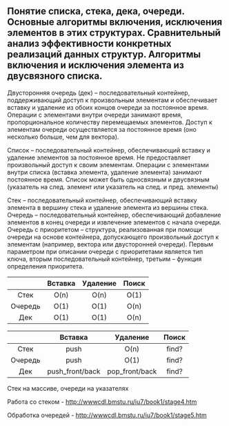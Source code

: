 ## Понятие списка, стека, дека, очереди. Основные алгоритмы включения, исключения элементов в этих структурах. Сравнительный анализ эффективности конкретных реализаций данных структур. Алгоритмы включения и исключения элемента из двусвязного списка.

Двусторонняя очередь (дек) – последовательный контейнер, поддерживающий доступ к 
произвольным элементам и обеспечивает вставку и удаление из обоих концов очереди за 
постоянное время. Операции с элементами внутри очереди занимают время, пропорциональное 
количеству перемещаемых элементов. Доступ к элементам очереди осуществляется за постоянное 
время (оно несколько больше, чем для вектора).

Список – последовательный контейнер, обеспечивающий вставку и удаление элементов за 
постоянное время. Не предоставляет произвольный доступ к своим элементам. Операции с 
элементами внутри списка (вставка элемента, удаление элемента) занимают постоянное время.
Список может быть односвязным и двусвязным (указатель на след. элемент или указатель на след. и пред. элементы)

Стек – последовательный контейнер, обеспечивающий вставку элемента в вершину стека 
и удаление элемента из вершины стека. 
Очередь – последовательный контейнер, обеспечивающий добавление элементов в конец 
очереди и извлечение элементов с начала очереди. 
Очередь с приоритетом – структура, реализованная при помощи очереди на основе 
контейнера, допускающего произвольный доступ к элементам (например, вектора или 
двусторонней очереди). Первым параметром при описании очереди с приоритетами является тип 
ключа, вторым последовательный контейнер, третьим – функция определения приоритета.

|         	| Вставка 	| Удаление 	| Поиск 	|
|:-------:	|:-------:	|:--------:	|:-----:	|
|   Стек  	|   O(n)  	|   O(n)   	|  O(1) 	|
| Очередь 	|   O(1)  	|   O(1)   	|  O(n) 	|
|   Дек   	|   O(1)  	|   O(1)   	|  O(n) 	|

|         	| Вставка 	| Удаление 	| Поиск 	|
|:-------:	|:-------:	|:--------:	|:-----:	|
|   Стек  	|   push 	|   O(n)   	|  find? 	|
| Очередь 	|   push  	|   O(1)   	|  find? 	|
|   Дек   	|   push_front/back  	|   pop_front/back   	|  find? 	|

Стек на массиве, очереди на указателях

Работа со стеком - http://wwwcdl.bmstu.ru/iu7/book1/stage4.htm

Обработка очередей - http://wwwcdl.bmstu.ru/iu7/book1/stage5.htm
